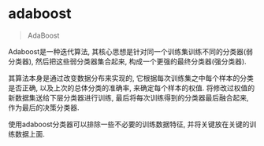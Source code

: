 # adaboost

> AdaBoost

Adaboost是一种迭代算法, 其核心思想是针对同一个训练集训练不同的分类器(弱分类器), 然后把这些弱分类器集合起来, 构成一个更强的最终分类器(强分类器).

其算法本身是通过改变数据分布来实现的, 它根据每次训练集之中每个样本的分类是否正确, 以及上次的总体分类的准确率, 来确定每个样本的权值. 将修改过权值的新数据集送给下层分类器进行训练, 最后将每次训练得到的分类器最后融合起来, 作为最后的决策分类器.

使用adaboost分类器可以排除一些不必要的训练数据特征, 并将关键放在关键的训练数据上面.

